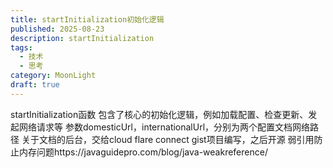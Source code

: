 ```yaml
---
title: startInitialization初始化逻辑
published: 2025-08-23
description: startInitialization
tags:
  - 技术
  - 思考
category: MoonLight
draft: true
---
```

startInitialization函数
包含了核心的初始化逻辑，例如加载配置、检查更新、发起网络请求等
参数domesticUrl，internationalUrl，分别为两个配置文档网络路径
关于文档的后台，交给cloud flare connect gist项目编写，之后开源
弱引用防止内存问题https://javaguidepro.com/blog/java-weakreference/
  
